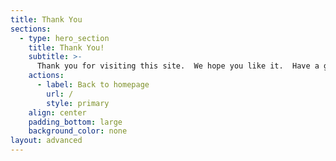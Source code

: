 ```yaml
---
title: Thank You
sections:
  - type: hero_section
    title: Thank You!
    subtitle: >-
      Thank you for visiting this site.  We hope you like it.  Have a great day!
    actions:
      - label: Back to homepage
        url: /
        style: primary
    align: center
    padding_bottom: large
    background_color: none
layout: advanced
---
```

